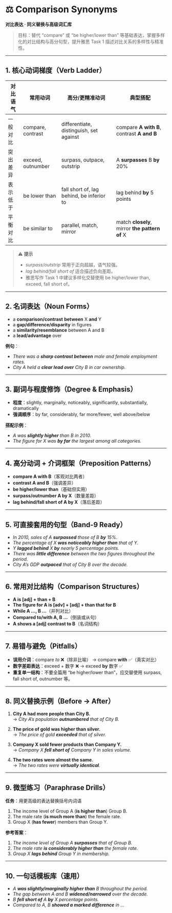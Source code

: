 # ⚖️ Comparison Synonyms  
**对比表达 · 同义替换与高级词汇库**

> 目标：替代 “compare” 或 “be higher/lower than” 等基础表达，掌握多样化的对比结构与高分句型，提升雅思 Task 1 描述对比关系的多样性与精准性。

---

## 1. 核心动词梯度（Verb Ladder）

| 对比语气 | 常用动词 | 高分/更精准动词 | 典型搭配 |
|---|---|---|---|
| 一般对比 | compare, contrast | differentiate, distinguish, set against | compare **A with B**, contrast **A and B** |
| 突出差异 | exceed, outnumber | surpass, outpace, outstrip | A **surpasses** B **by** 20% |
| 表示低于 | be lower than | fall short of, lag behind, be inferior to | lag behind **by** 5 points |
| 平衡对比 | be similar to | parallel, match, mirror | match **closely**, mirror **the pattern of** X |

> ⚠️ **提示**  
> - *surpass/outstrip* 常用于正向超越，语气较强。  
> - *lag behind/fall short of* 适合描述负向差距。  
> - 雅思写作 Task 1 中建议多样化交替使用 be higher/lower than, exceed, fall short of。

---

## 2. 名词表达（Noun Forms）

- a **comparison/contrast** **between** X **and** Y  
- a **gap/difference/disparity** in figures  
- a **similarity/resemblance** between A and B  
- a **lead/advantage** over

**例句**：
- *There was a **sharp contrast between** male and female employment rates.*  
- *City A held a **clear lead over** City B in car ownership.*

---

## 3. 副词与程度修饰（Degree & Emphasis）

- **程度**：slightly, marginally, noticeably, significantly, substantially, dramatically  
- **强调顺序**：by far, considerably, far more/fewer, well above/below  

**搭配示例**：
- *A was **slightly higher** than B in 2010.*  
- *The figure for X was **by far** the largest among all categories.*

---

## 4. 高分动词 + 介词框架（Preposition Patterns）

- **compare A with B**（客观对比两者）  
- **contrast A and B**（强调差异）  
- **be higher/lower than**（基础但实用）  
- **surpass/outnumber A by X**（数量差距）  
- **lag behind/fall short of A by X**（落后差距）

---

## 5. 可直接套用的句型（Band-9 Ready）

- *In 2010, sales of A **surpassed** those of B **by** 15%.*  
- *The percentage of X **was noticeably higher than** that of Y.*  
- *Y **lagged behind** X **by** nearly 5 percentage points.*  
- *There was **little difference** between the two figures throughout the period.*  
- *City A’s GDP **outpaced** that of City B over the decade.*

---

## 6. 常用对比结构（Comparison Structures）

- **A is [adj] + than + B**  
- **The figure for A is [adv] + [adj] + than that for B**  
- **While A …, B …**（并列对比）  
- **Compared to/with A, B …**（倒装或从句）  
- **A shows a [adj] contrast to B**（名词结构）

---

## 7. 易错与避免（Pitfalls）

- **误用介词**：compare *to* ❌（除非比喻） → compare **with** ✅（真实对比）  
- **数字差距表达**：exceed + 数字 ❌ → exceed **by** 数字 ✅  
- **重复单一结构**：不要全篇用 “be higher/lower than”，应交替使用 surpass, fall short of, outnumber 等。

---

## 8. 同义替换示例（Before → After）

1. **City A had more people than City B.**  
   → *City A’s population **outnumbered** that of City B.*  

2. **The price of gold was higher than silver.**  
   → *The price of gold **exceeded** that of silver.*  

3. **Company X sold fewer products than Company Y.**  
   → *Company X **fell short of** Company Y in sales volume.*

4. **The two rates were almost the same.**  
   → *The two rates were **virtually identical**.*

---

## 9. 微型练习（Paraphrase Drills）

**任务**：用更高级的表达替换括号内词语  
1. The income level of Group A (**is higher than**) Group B.  
2. The male rate (**is much more than**) the female rate.  
3. Group X (**has fewer**) members than Group Y.

**参考答案**：  
1. *The income level of Group A **surpasses** that of Group B.*  
2. *The male rate **is considerably higher than** the female rate.*  
3. *Group X **lags behind** Group Y in membership.*

---

## 10. 一句话模板库（速用）

- *A **was slightly/marginally higher than** B throughout the period.*  
- *The gap between A and B **widened/narrowed** over the decade.*  
- *B **fell short of** A **by** X percentage points.*  
- *Compared to A, B **showed a marked difference** in …*
